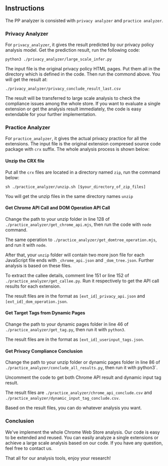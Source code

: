## Instructions

The PP analyzer is consisted with `privacy analyzer` and `practice analyzer`. 

### Privacy Analyzer
For `privacy_analyzer`, it gives the result predicted by our privacy policy analysis model.
Get the prediction result, run the following code:
```
python3 ./privacy_analyzer/large_scale_infer.py
```
The input file is the original privacy policy HTML pages. Put them all in the directory which is defined in the code. Then run the commond above.
You will get the result at:
```
./privacy_analyzer/privacy_conclude_result_last.csv
```
The result will be transferred to large scale analysis to check the compliance issues among the whole store.
If you want to evaluate a single extension or get the analysis result immediately, the code is easy extendable for your further implementation.

### Practice Analyzer
For `practice_analyzer`, it gives the actual privacy practice for all the extensions.
The input file is the original extension compresed source code package with `crx` suffix.
The whole analysis process is shown below:
#### Unzip the CRX file
Put all the `crx` files are located in a directory named `zip`, run the command below:
```
sh ./practice_analyzer/unzip.sh [$your_directory_of_zip_files]
```
You will get the unzip files in the same directory names `unzip`
#### Get Chrome API Call and DOM Operation API Call
Change the path to your unzip folder in line 128 of `./practice_analyzer/get_chrome_api.mjs`, then run the code with `node` command.

The same operation to `./practice_analyzer/get_domtree_operation.mjs`, and run it with `node`.

After that, your `unzip` folder will contain two more json file for each JavaScript file ends with `_chrome_api.json` and `_dom_tree.json`. Further analysis is based on these files.

To extract the callee details, comment line 151 or line 152 of `./practice_analyzer/get_callee.py`. Run it respectively to get the API call results for each extension.

The result files are in the format as `[ext_id]_privacy_api.json` and `[ext_id]_dom_operation.json`.

#### Get Target Tags from Dynamic Pages
Change the path to your dynamic pages folder in line 46 of `./practice_analyzer/get_tag.py`, then run it with `python3`.

The result files are in the format as `[ext_id]_userinput_tags.json`.

#### Get Privacy Compliance Conclusion
Change the path to your unzip folder or dynamic pages folder in line 86 of `./practice_analyzer/conclude_all_results.py`, then run it with  python3`.

Uncomment the code to get both Chrome API result and dynamic input tag result.

The result files are `./practice_analyzer/chrome_api_conclude.csv` and `./practice_analyzer/dynamic_input_tag_conclude.csv`.

Based on the result files, you can do whatever analysis you want. 

### Conclusion
We've implement the whole Chrome Web Store analysis. Our code is easy to be extended and reused.
You can easily analyze a single extensions or achieve a large scale analysis based on our code.
If you have any question, feel free to contact us.

That all for our analysis tools, enjoy your research!
